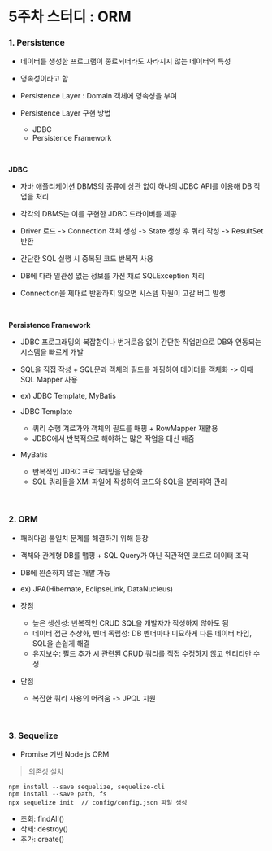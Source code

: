 # 5주차 스터디 : ORM

### 1. Persistence

- 데이터를 생성한 프로그램이 종료되더라도 사라지지 않는 데이터의 특성
- 영속성이라고 함

- Persistence Layer : Domain 객체에 영속성을 부여
- Persistence Layer 구현 방법
  - JDBC
  - Persistence Framework

<br>

**JDBC**

- 자바 애플리케이션 DBMS의 종류에 상관 없이 하나의 JDBC API를 이용해 DB 작업을 처리
- 각각의 DBMS는 이를 구현한 JDBC 드라이버를 제공
- Driver 로드 -> Connection 객체 생성 -> State 생성 후 쿼리 작성 -> ResultSet 반환

- 간단한 SQL 실행 시 중복된 코드 반복적 사용
- DB에 다라 일관성 없는 정보를 가진 채로 SQLException 처리
- Connection을 제대로 반환하지 않으면 시스템 자원이 고갈 버그 발생

<br>

**Persistence Framework**

- JDBC 프로그래밍의 복잡함이나 번거로움 없이 간단한 작업만으로 DB와 연동되는 시스템을 빠르게 개발
- SQL을 직접 작성 + SQL문과 객체의 필드를 매핑하여 데이터를 객체화 -> 이때 SQL Mapper 사용
- ex) JDBC Template, MyBatis

- JDBC Template

  - 쿼리 수행 겨로가와 객체의 필드를 매핑 + RowMapper 재활용
  - JDBC에서 반복적으로 해야하는 많은 작업을 대신 해줌

- MyBatis
  - 반복적인 JDBC 프로그래밍을 단순화
  - SQL 쿼리들을 XMl 파일에 작성하여 코드와 SQL을 분리하여 관리

<br>

### 2. ORM

- 패러다임 불일치 문제를 해결하기 위해 등장
- 객체와 관계형 DB를 맵핑 + SQL Query가 아닌 직관적인 코드로 데이터 조작
- DB에 읜존하지 않는 개발 가능
- ex) JPA(Hibernate, EclipseLink, DataNucleus)

- 장점

  - 높은 생산성: 반복적인 CRUD SQL을 개발자가 작성하지 않아도 됨
  - 데이터 접근 추상화, 벤더 독립성: DB 벤더마다 미묘하게 다른 데이터 타입, SQL을 손쉽게 해결
  - 유지보수: 필드 추가 시 관련된 CRUD 쿼리를 직접 수정하지 않고 엔티티만 수정

- 단점
  - 복잡한 쿼리 사용의 어려움 -> JPQL 지원

<br>

### 3. Sequelize

- Promise 기반 Node.js ORM

> 의존성 설치

```
npm install --save sequelize, sequelize-cli
npm install --save path, fs
npx sequelize init  // config/config.json 파일 생성
```

- 조회: findAll()
- 삭제: destroy()
- 추가: create()
